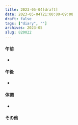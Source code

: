 ```yaml
---
title: 2023-05-04[draft]
date: 2023-05-04T21:00:00+09:00
draft: false
tags: ["diary", ""]
archives: 2023-05
slug: 820022
---
```

#### 午前
- 
#### 午後
- 
#### 体調
- 
#### その他